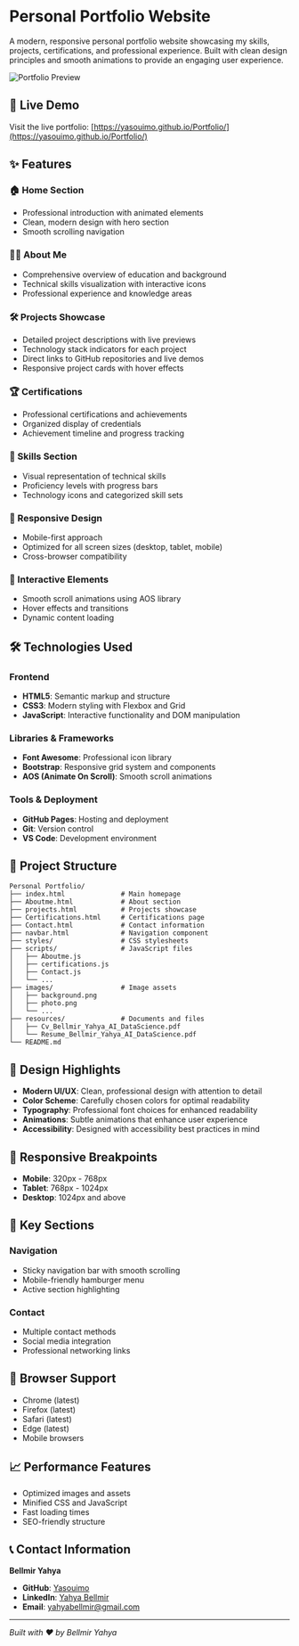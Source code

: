 # Personal Portfolio Website

A modern, responsive personal portfolio website showcasing my skills, projects, certifications, and professional experience. Built with clean design principles and smooth animations to provide an engaging user experience.

![Portfolio Preview](https://github.com/user-attachments/assets/8dc3665c-681c-4875-9c69-80967801ad52)

## 🚀 Live Demo

Visit the live portfolio: [https://yasouimo.github.io/Portfolio/](https://yasouimo.github.io/Portfolio/)

## ✨ Features

### 🏠 Home Section
- Professional introduction with animated elements
- Clean, modern design with hero section
- Smooth scrolling navigation

### 👨‍💻 About Me
- Comprehensive overview of education and background
- Technical skills visualization with interactive icons
- Professional experience and knowledge areas

### 🛠️ Projects Showcase
- Detailed project descriptions with live previews
- Technology stack indicators for each project
- Direct links to GitHub repositories and live demos
- Responsive project cards with hover effects

### 🏆 Certifications
- Professional certifications and achievements
- Organized display of credentials
- Achievement timeline and progress tracking

### 🎯 Skills Section
- Visual representation of technical skills
- Proficiency levels with progress bars
- Technology icons and categorized skill sets

### 📱 Responsive Design
- Mobile-first approach
- Optimized for all screen sizes (desktop, tablet, mobile)
- Cross-browser compatibility

### 🎨 Interactive Elements
- Smooth scroll animations using AOS library
- Hover effects and transitions
- Dynamic content loading

## 🛠️ Technologies Used

### Frontend
- **HTML5**: Semantic markup and structure
- **CSS3**: Modern styling with Flexbox and Grid
- **JavaScript**: Interactive functionality and DOM manipulation

### Libraries & Frameworks
- **Font Awesome**: Professional icon library
- **Bootstrap**: Responsive grid system and components
- **AOS (Animate On Scroll)**: Smooth scroll animations

### Tools & Deployment
- **GitHub Pages**: Hosting and deployment
- **Git**: Version control
- **VS Code**: Development environment

## 📁 Project Structure

```
Personal Portfolio/
├── index.html              # Main homepage
├── Aboutme.html            # About section
├── projects.html           # Projects showcase
├── Certifications.html     # Certifications page
├── Contact.html            # Contact information
├── navbar.html             # Navigation component
├── styles/                 # CSS stylesheets
├── scripts/                # JavaScript files
│   ├── Aboutme.js
│   ├── certifications.js
│   ├── Contact.js
│   └── ...
├── images/                 # Image assets
│   ├── background.png
│   ├── photo.png
│   └── ...
├── resources/              # Documents and files
│   ├── Cv_Bellmir_Yahya_AI_DataScience.pdf
│   └── Resume_Bellmir_Yahya_AI_DataScience.pdf
└── README.md
```

## 🎨 Design Highlights

- **Modern UI/UX**: Clean, professional design with attention to detail
- **Color Scheme**: Carefully chosen colors for optimal readability
- **Typography**: Professional font choices for enhanced readability
- **Animations**: Subtle animations that enhance user experience
- **Accessibility**: Designed with accessibility best practices in mind

## 📱 Responsive Breakpoints

- **Mobile**: 320px - 768px
- **Tablet**: 768px - 1024px
- **Desktop**: 1024px and above

## 🌟 Key Sections

### Navigation
- Sticky navigation bar with smooth scrolling
- Mobile-friendly hamburger menu
- Active section highlighting

### Contact
- Multiple contact methods
- Social media integration
- Professional networking links

## 🔧 Browser Support

- Chrome (latest)
- Firefox (latest)
- Safari (latest)
- Edge (latest)
- Mobile browsers

## 📈 Performance Features

- Optimized images and assets
- Minified CSS and JavaScript
- Fast loading times
- SEO-friendly structure

## 📞 Contact Information

**Bellmir Yahya**
- **GitHub**: [Yasouimo](https://github.com/Yasouimo)
- **LinkedIn**: [Yahya Bellmir](https://www.linkedin.com/in/yahya-bellmir-a54176284/)
- **Email**: yahyabellmir@gmail.com

---

*Built with ❤️ by Bellmir Yahya*

